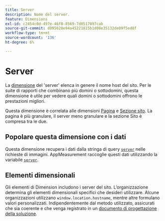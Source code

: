 ```yaml
---
title: Server
description: Nome del server.
feature: Dimensions
exl-id: c2454c0d-497e-46f8-8569-7d0517097cab
source-git-commit: d095628e94a45221815b1d08e35132de09f5ed8f
workflow-type: tm+mt
source-wordcount: '136'
ht-degree: 6%

---
```


# Server

La [dimensione](overview.md) del &#39;server&#39; elenca in genere il nome host del sito. Per le suite di rapporti che combinano più domini o sottodomini, questa dimensione è utile per vedere quali domini o sottodomini offrono le prestazioni migliori.

Questa dimensione è correlata alle dimensioni [Pagina](page.md) e [Sezione sito](site-section.md). La pagina è più granulare, il server meno granulare e la sezione Sito è compresa tra le due.

## Popolare questa dimensione con i dati

Questa dimensione recupera i dati dalla stringa di query [`server`](/help/implement/validate/query-parameters.md) nelle richieste di immagini. AppMeasurement raccoglie questi dati utilizzando la variabile [`server`](/help/implement/vars/page-vars/server.md).

## Elementi dimensionali

Gli elementi di Dimension includono i server del sito. L’organizzazione determina gli elementi dimensionali specifici che desideri utilizzare. Alcune organizzazioni utilizzano `window.location.hostname`, mentre altre formulano valori personalizzati. Indipendentemente dal metodo utilizzato, assicurati che sia coerente e che venga registrato in un [documento di progettazione della soluzione](/help/implement/prepare/solution-design.md).
